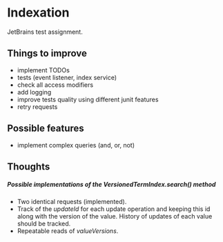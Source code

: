 # Indexation
JetBrains test assignment.

## Things to improve

- implement TODOs
- tests (event listener, index service)
- check all access modifiers
- add logging
- improve tests quality using different junit features
- retry requests

## Possible features

- implement complex queries (and, or, not)

## Thoughts

##### Possible implementations of the VersionedTermIndex.search() method

- Two identical requests (implemented).
- Track of the *updateId* for each update operation and keeping this id along with the version of the value. History of updates of each value should be tracked.
- Repeatable reads of *valueVersions*.